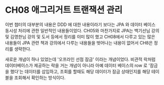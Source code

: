 # CH08 애그리거트 트랜잭션 관리

이번 챕터의 대부분의 내용은 DDD 에 대한 내용이라기 보다는 JPA 와 데이터 베이스 동시성 처리에 관한 일반적인 내용들이었다. CH05와 마찬가지로 JPA는 백기선님 강의 및 김영한님 강의 및 도서 등에서 정리를 이미 많이 했고 CH08에서 다루고 있는 많은 내용들이 JPA 관련 책과 강의에서 다루는 내용들을 벗어나는 내용이 없어서 CH8은 정리를 생략한다.

새로운 개념이 하나 있었는데 '오프라인 선점 잠금' 이라는 개념이었다. 비관적 락처럼 데이터베이스가 제공하는 락을 거는 개념이 아니라 아예 데이터 베이스의 row 로 '잠금을 했다'는 데이터를 삽입하고, 조회를 할때도 해당 데이터가 잠금 상태인지를 해당 테이블을 조회해서 확인하는 방식이다.

